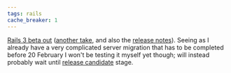 ```yaml
---
tags: rails
cache_breaker: 1
---
```


[Rails 3 beta out](http://weblog.rubyonrails.org/2010/2/5/rails-3-0-beta-release) ([another take](http://www.engineyard.com/blog/2010/rails-3-beta-is-out-a-retrospective/), and also the [release notes](http://guides.rails.info/3_0_release_notes.html)). Seeing as I already have a very complicated server migration that has to be completed before 20 February I won't be testing it myself yet though; will instead probably wait until [release candidate](/wiki/release_candidate) stage.
